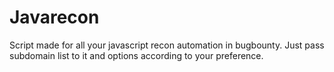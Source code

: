 # Javarecon
Script made for all your javascript recon automation in bugbounty. Just pass subdomain list to it and options according to your preference.
